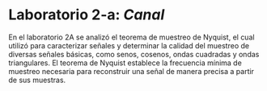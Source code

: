 # Laboratorio 2-a: *Canal*

En el laboratorio 2A se analizó el teorema de muestreo de Nyquist, el cual utilizó para caracterizar señales y determinar la calidad del muestreo de diversas señales básicas, como senos, cosenos, ondas cuadradas y ondas triangulares. El teorema de Nyquist establece la frecuencia mínima de muestreo necesaria para reconstruir una señal de manera precisa a partir de sus muestras.
